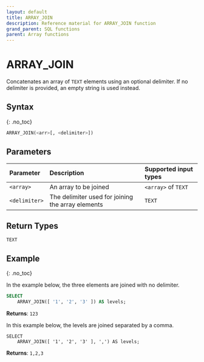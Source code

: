 ```yaml
---
layout: default
title: ARRAY_JOIN
description: Reference material for ARRAY_JOIN function
grand_parent: SQL functions
parent: Array functions
---
```


# ARRAY\_JOIN

Concatenates an array of `TEXT` elements using an optional delimiter. If no delimiter is provided, an empty string is used instead.

## Syntax
{: .no_toc}

```sql
ARRAY_JOIN(<arr>[, <delimiter>])
```
## Parameters 
| Parameter     | Description                            | Supported input types | 
| :------------- | :------------------------------------ |:---------|
| `<array>`       | An array to be joined | `<array>` of `TEXT` |values |                                                                                            |
| `<delimiter>` | The delimiter used for joining the array elements | `TEXT` | 

## Return Types
`TEXT`

## Example
{: .no_toc}

In the example below, the three elements are joined with no delimiter.

```sql
SELECT
	ARRAY_JOIN([ '1', '2', '3' ]) AS levels;
```

**Returns**: `123`

In this example below, the levels are joined separated by a comma. 

```
SELECT
	ARRAY_JOIN([ '1', '2', '3' ], ',') AS levels;
```

**Returns**: `1,2,3`
